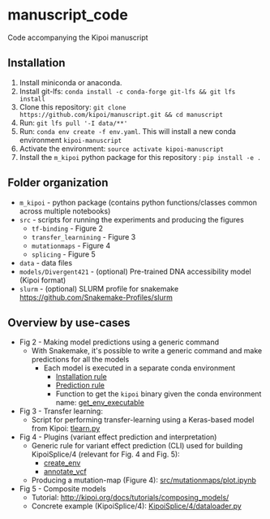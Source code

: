 # manuscript_code

Code accompanying the Kipoi manuscript


## Installation

1. Install miniconda or anaconda. 
1. Install git-lfs: `conda install -c conda-forge git-lfs && git lfs install`
1. Clone this repository: `git clone https://github.com/kipoi/manuscript.git && cd manuscript`
1. Run: `git lfs pull '-I data/**'` 
1. Run: `conda env create -f env.yaml`. This will install a new conda environment `kipoi-manuscript`
1. Activate the environment: `source activate kipoi-manuscript`
1. Install the `m_kipoi` python package for this repository : `pip install -e .`


## Folder organization

- `m_kipoi` - python package (contains python functions/classes common across multiple notebooks)
- `src` - scripts for running the experiments and producing the figures
  - `tf-binding` - Figure 2
  - `transfer_learnining` - Figure 3
  - `mutationmaps` - Figure 4
  - `splicing` - Figure 5
- `data` - data files
- `models/Divergent421` - (optional) Pre-trained DNA accessibility model (Kipoi format)
- `slurm` - (optional) SLURM profile for snakemake <https://github.com/Snakemake-Profiles/slurm>

## Overview by use-cases

- Fig 2 - Making model predictions using a generic command
  - With Snakemake, it's possible to write a generic command
  and make predictions for all the models
    - Each model is executed in a separate conda environment
      - [Installation rule](https://github.com/kipoi/manuscript/blob/master/src/tf-binding/Snakefile#L119-L126)
      - [Prediction rule](https://github.com/kipoi/manuscript/blob/master/src/tf-binding/Snakefile#L130-L155)
      - Function to get the `kipoi` binary given the conda environment name: [get_env_executable](https://github.com/kipoi/manuscript/blob/master/m_kipoi/utils.py#L59-L64)
- Fig 3 - Transfer learning: 
  - Script for performing transfer-learning using a Keras-based model from Kipoi: [tlearn.py](https://github.com/kipoi/manuscript/blob/master/src/transfer_learning/tlearn.py)
- Fig 4 - Plugins (variant effect prediction and interpretation)
  - Generic rule for variant effect prediction (CLI) used for building KipoiSplice/4 (relevant for Fig. 4 and Fig. 5):
    - [create_env](https://github.com/kipoi/manuscript/blob/master/src/splicing/kipoi.smk#L8-L14)
	- [annotate_vcf](https://github.com/kipoi/manuscript/blob/master/src/splicing/kipoi.smk#L17-L41)
  - Producing a mutation-map (Figure 4): [src/mutationmaps/plot.ipynb](https://github.com/kipoi/manuscript/blob/master/src/mutationmaps/plot.ipynb)
- Fig 5 - Composite models
  - Tutorial: http://kipoi.org/docs/tutorials/composing_models/
  - Concrete example (KipoiSplice/4): [KipoiSplice/4/dataloader.py](https://github.com/kipoi/models/blob/master/KipoiSplice/4/dataloader.py#L80-L152)
